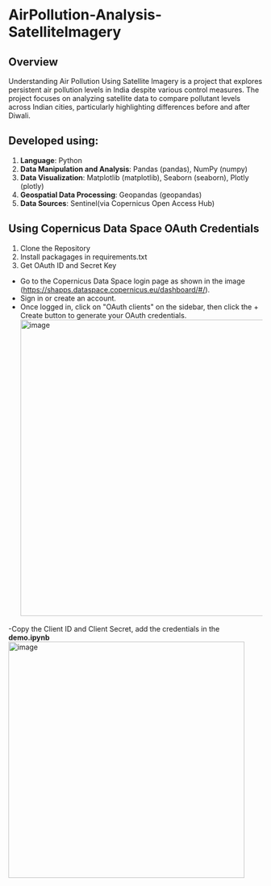 

# AirPollution-Analysis-SatelliteImagery #

**Overview**
------------
Understanding Air Pollution Using Satellite Imagery is a project that explores persistent air pollution levels in India despite various control measures. The project focuses on analyzing satellite data to compare pollutant levels across Indian cities, particularly highlighting differences before and after Diwali.

**Developed using:**
------------
1. **Language**: Python
2. **Data Manipulation and Analysis**: Pandas (pandas), NumPy (numpy)
3. **Data Visualization**: Matplotlib (matplotlib), Seaborn (seaborn), Plotly (plotly)
4. **Geospatial Data Processing**: Geopandas (geopandas)
5. **Data Sources**: Sentinel(via Copernicus Open Access Hub)

**Using Copernicus Data Space OAuth Credentials**
-------------
1. Clone the Repository
2. Install packagages in requirements.txt
3. Get OAuth ID and Secret Key

- Go to the Copernicus Data Space login page as shown in the image (https://shapps.dataspace.copernicus.eu/dashboard/#/).
- Sign in or create an account.
- Once logged in, click on "OAuth clients" on the sidebar, then click the + Create button to generate your OAuth credentials.
  <img width="587" alt="image" src="https://github.com/user-attachments/assets/d8fc8ec5-a1f0-44ea-80d0-38956955dc06">

 -Copy the Client ID and Client Secret, add the credentials in the **demo.ipynb**
 <img width="468" alt="image" src="https://github.com/user-attachments/assets/289b01f7-63a0-49b9-80f4-bbcd35bbccc0">

 


